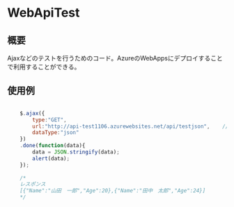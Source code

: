 # WebApiTest

## 概要
Ajaxなどのテストを行うためのコード。AzureのWebAppsにデプロイすることで利用することができる。

## 使用例


```javascript

    $.ajax({
        type:"GET",
        url:"http://api-test1106.azurewebsites.net/api/testjson",    // <-- テスト用URL
        dataType:"json"
    })
    .done(function(data){
        data = JSON.stringify(data);
        alert(data);
    });
    
    /*
    レスポンス
    [{"Name":"山田　一郎","Age":20},{"Name":"田中　太郎","Age":24}]
    */

```


